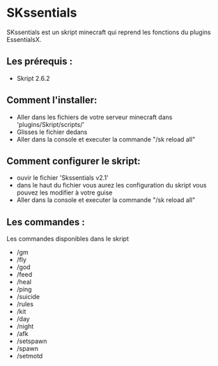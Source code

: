# SKssentials
SKssentials est un skript minecraft qui reprend les fonctions du plugins EssentialsX.


## Les prérequis :
- Skript 2.6.2

## Comment l'installer:
- Aller dans les fichiers de votre serveur minecraft dans 'plugins/Skript/scripts/'
- Glisses le fichier dedans
- Aller dans la console et executer la commande "/sk reload all"

## Comment configurer le skript:
- ouvir le fichier 'Skssentials v2.1'
- dans le haut du fichier vous aurez les configuration du skript vous pouvez les modifier à votre guise
- Aller dans la console et executer la commande "/sk reload all"

## Les commandes :
Les commandes disponibles dans le skript

- /gm
- /fly
- /god
- /feed
- /heal
- /ping
- /suicide
- /rules
- /kit
- /day
- /night
- /afk
- /setspawn
- /spawn
- /setmotd


